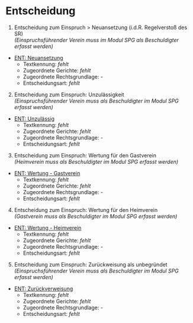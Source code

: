 # Entscheidung

1. Entscheidung zum Einspruch \> Neuansetzung (i.d.R. Regelverstoß des SR)  
*(Einspruchsführender Verein muss im Modul SPG als Beschuldigter erfasst werden)*  
- [ENT: Neuansetzung](../ENT_Neuansetzung.md)
	- Textkennung: *fehlt*  
	- Zugeordnete Gerichte: *fehlt*  
	- Zugeordnete Rechtsgrundlage: -  
	- Entscheidungsart: *fehlt*  
2. Entscheidung zum Einspruch: Unzulässigkeit  
*(Einspruchsführender Verein muss als Beschuldigter im Modul SPG erfasst werden)*
- [ENT: Unzulässig](../ENT_Unzulaessig.md)  
	- Textkennung: *fehlt*  
	- Zugeordnete Gerichte: *fehlt*  
	- Zugeordnete Rechtsgrundlage: -  
	- Entscheidungsart: *fehlt*  
3. Entscheidung zum Einspruch: Wertung für den Gastverein  
*(Heimverein muss als Beschuldigter im Modul SPG erfasst werden)*  
- [ENT: Wertung - Gastverein](../ENT_Wertung_Gastverein.md)
	- Textkennung: *fehlt*  
	- Zugeordnete Gerichte: *fehlt*  
	- Zugeordnete Rechtsgrundlage: -  
	- Entscheidungsart: *fehlt*  
4. Entscheidung zum Einspruch: Wertung für den Heimverein  
*(Gastverein muss als Beschuldigter im Modul SPG erfasst werden)*  
- [ENT: Wertung - Heimverein](../ENT_Wertung_Heimverein.md)
	- Textkennung: *fehlt*  
	- Zugeordnete Gerichte: *fehlt*  
	- Zugeordnete Rechtsgrundlage: -  
	- Entscheidungsart: *fehlt*  
5. Entscheidung zum Einspruch: Zurückweisung als unbegründet  
*(Einspruchsführender Verein muss als Beschuldigter im Modul SPG
erfasst werden)*  
- [ENT: Zurückverweisung](../ENT_Zurueckweisung.md)
	- Textkennung: *fehlt*  
	- Zugeordnete Gerichte: *fehlt*  
	- Zugeordnete Rechtsgrundlage: -  
	- Entscheidungsart: *fehlt*  
  
